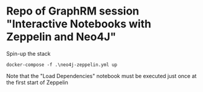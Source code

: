 # Repo of GraphRM session "Interactive Notebooks with Zeppelin and Neo4J"

Spin-up the stack

```
docker-compose -f .\neo4j-zeppelin.yml up
```

Note that the "Load Dependencies" notebook must be executed just once at the first start of Zeppelin
